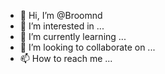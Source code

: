 - 👋 Hi, I’m @Broomnd
- 👀 I’m interested in ...
- 🌱 I’m currently learning ...
- 💞️ I’m looking to collaborate on ...
- 📫 How to reach me ...

<!---
Broomnd/Broomnd is a ✨ special ✨ repository because its `README.md` (this file) appears on your GitHub profile.
You can click the Preview link to take a look at your changes.
--->
